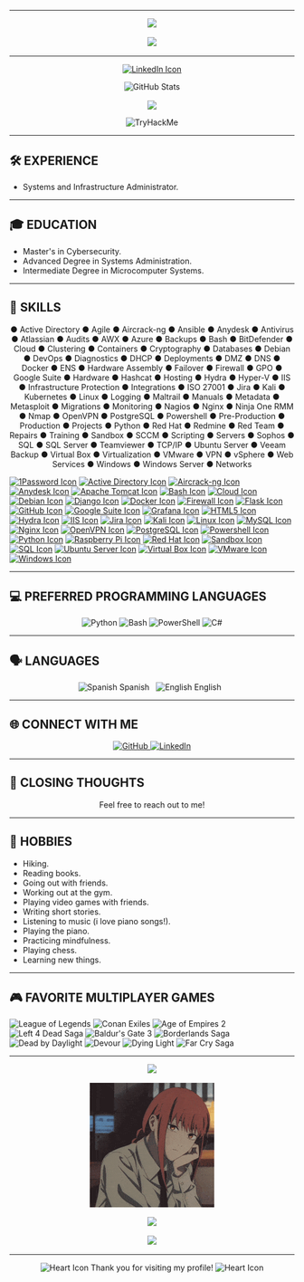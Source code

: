 <hr style="border-color:blue;">

<p align="center">
  <a href="https://www.linkedin.com/in/iceyami/">
  <img src="https://readme-typing-svg.demolab.com?font=Play&size=40&pause=1000&color=3358FF&center=true&random=true&width=700&height=79&lines=MARIA+GUTIERREZ" />
</a></p>

<p align="center">
  <a href="https://www.linkedin.com/in/iceyami/">
  <img src="https://readme-typing-svg.demolab.com?font=Play&size=20&pause=1000&color=33A1F3&center=true&random=true&width=500&height=40&lines=—+iceYami+—" />
</a></p>

<hr style="border-color:blue;">

<p align="center">
  <a href="https://www.linkedin.com/in/iceyami/" target="_blank">
  <img src="https://img.icons8.com/color/48/000000/linkedin.png" alt="LinkedIn Icon">
</a></p>

<p align="center">
      <img src="https://github-readme-stats.vercel.app/api?username=iceyami&theme=transparent&show_icons=true" alt="GitHub Stats">
      <a href="https://github.com/iceyami/github-readme-stats">
      </a>
</p>

<p align="center">
<a href="https://github.com/iceYami/iceYami">
  <img align="center" src="https://github-readme-stats.vercel.app/api/top-langs/?username=iceYami&theme=dark&langs_count=10" />
</a></p>

<p align="center">
  <img src="https://tryhackme-badges.s3.amazonaws.com/iceYami.png" alt="TryHackMe">
</p>

<hr style="border-color:blue;">

## 🛠️ EXPERIENCE
- Systems and Infrastructure Administrator.

<hr style="border-color:blue;">

## 🎓 EDUCATION
- Master's in Cybersecurity.
- Advanced Degree in Systems Administration.
- Intermediate Degree in Microcomputer Systems.

<hr style="border-color:blue;">

## 🔧 SKILLS

<p align="center"> 
● Active Directory ● Agile ● Aircrack-ng ● Ansible ● Anydesk ● Antivirus ● Atlassian ● Audits ● AWX ● Azure ● Backups ● Bash ● BitDefender ● Cloud ● Clustering ● Containers ● Cryptography ● Databases ● Debian ● DevOps ● Diagnostics ● DHCP ● Deployments ● DMZ ● DNS ● Docker ● ENS ● Hardware Assembly ● Failover ● Firewall ● GPO ● Google Suite ● Hardware ● Hashcat ● Hosting ● Hydra ● Hyper-V ● IIS ● Infrastructure Protection ● Integrations ● ISO 27001 ● Jira ● Kali ● Kubernetes ● Linux ● Logging ● Maltrail ● Manuals ● Metadata ● Metasploit ● Migrations ● Monitoring ● Nagios ● Nginx ● Ninja One RMM ● Nmap ● OpenVPN ● PostgreSQL ● Powershell ● Pre-Production ● Production ● Projects ● Python ● Red Hat ● Redmine ● Red Team ● Repairs ● Training ● Sandbox ● SCCM ● Scripting ● Servers ● Sophos ● SQL ● SQL Server ● Teamviewer ● TCP/IP ● Ubuntu Server ● Veeam Backup ● Virtual Box ● Virtualization ● VMware ● VPN ● vSphere ● Web Services ● Windows ● Windows Server ● Networks
</p>

[![1Password Icon](https://img.icons8.com/color/32/000000/1password.png)](https://1password.com/)
[![Active Directory Icon](https://img.icons8.com/color/32/000000/active-directory.png)](https://www.microsoft.com/en-us/cloud-platform/active-directory)
[![Aircrack-ng Icon](https://img.icons8.com/color/32/000000/wifi-router.png)](https://www.aircrack-ng.org/)
[![Anydesk Icon](https://img.icons8.com/color/32/000000/anydesk.png)](https://www.anydesk.com/)
[![Apache Tomcat Icon](https://img.icons8.com/color/48/000000/tomcat.png)](https://tomcat.apache.org/)
[![Bash Icon](https://img.icons8.com/plasticine/48/000000/bash.png)](https://www.gnu.org/software/bash/)
[![Cloud Icon](https://img.icons8.com/color/48/000000/cloud.png)](https://en.wikipedia.org/wiki/Cloud_computing)
[![Debian Icon](https://img.icons8.com/color/48/000000/debian.png)](https://www.debian.org/)
[![Django Icon](https://img.icons8.com/color/48/000000/django.png)](https://www.djangoproject.com/)
[![Docker Icon](https://img.icons8.com/color/48/000000/docker.png)](https://www.docker.com/)
[![Firewall Icon](https://img.icons8.com/color/32/000000/firewall.png)](https://en.wikipedia.org/wiki/Firewall_(computing))
[![Flask Icon](https://img.icons8.com/color/48/000000/flask.png)](https://flask.palletsprojects.com/)
[![GitHub Icon](https://img.icons8.com/fluent/48/000000/github.png)](https://github.com/)
[![Google Suite Icon](https://img.icons8.com/color/32/000000/google-logo.png)](https://gsuite.google.com/)
[![Grafana Icon](https://img.icons8.com/color/32/000000/grafana.png)](https://grafana.com/)
[![HTML5 Icon](https://img.icons8.com/color/48/000000/html-5.png)](https://developer.mozilla.org/en-US/docs/Web/Guide/HTML/HTML5)
[![Hydra Icon](https://img.icons8.com/color/32/000000/hydra.png)](https://tools.kali.org/password-attacks/hydra)
[![IIS Icon](https://img.icons8.com/color/32/000000/server.png)](https://www.iis.net/)
[![Jira Icon](https://img.icons8.com/color/48/000000/jira.png)](https://www.atlassian.com/software/jira)
[![Kali Icon](https://img.icons8.com/color/48/000000/kali-linux.png)](https://www.kali.org/)
[![Linux Icon](https://img.icons8.com/color/48/000000/linux.png)](https://www.linux.org/)
[![MySQL Icon](https://img.icons8.com/ios-filled/50/000000/mysql-logo.png)](https://www.mysql.com/)
[![Nginx Icon](https://img.icons8.com/color/48/000000/nginx.png)](https://www.nginx.com/)
[![OpenVPN Icon](https://img.icons8.com/color/48/000000/openvpn.png)](https://openvpn.net/)
[![PostgreSQL Icon](https://img.icons8.com/color/48/000000/postgreesql.png)](https://www.postgresql.org/)
[![Powershell Icon](https://img.icons8.com/color/48/000000/powershell.png)](https://docs.microsoft.com/en-us/powershell/)
[![Python Icon](https://img.icons8.com/color/48/000000/python.png)](https://www.python.org/)
[![Raspberry Pi Icon](https://img.icons8.com/color/48/000000/raspberry-pi.png)](https://www.raspberrypi.org/)
[![Red Hat Icon](https://img.icons8.com/color/48/000000/red-hat.png)](https://www.redhat.com/)
[![Sandbox Icon](https://img.icons8.com/color/48/000000/sandbox.png)](https://en.wikipedia.org/wiki/Sandbox_(software_development))
[![SQL Icon](https://img.icons8.com/color/48/000000/sql.png)](https://en.wikipedia.org/wiki/SQL)
[![Ubuntu Server Icon](https://img.icons8.com/color/48/000000/ubuntu.png)](https://ubuntu.com/server)
[![Virtual Box Icon](https://img.icons8.com/color/48/000000/virtualbox.png)](https://www.virtualbox.org/)
[![VMware Icon](https://img.icons8.com/color/48/000000/vmware.png)](https://www.vmware.com/)
[![Windows Icon](https://img.icons8.com/color/48/000000/windows-10.png)](https://www.microsoft.com/en-us/windows)

<hr style="border-color:blue;">

## 💻 PREFERRED PROGRAMMING LANGUAGES

<p align="center">
  <img src="https://img.shields.io/badge/Python-3776AB?style=flat&logo=python&logoColor=white" alt="Python" />
  <img src="https://img.shields.io/badge/Bash-4EAA25?style=flat&logo=gnu-bash&logoColor=white" alt="Bash" />
  <img src="https://img.shields.io/badge/PowerShell-5391FE?style=flat&logo=powershell&logoColor=white" alt="PowerShell" />
  <img src="https://img.shields.io/badge/C%23-239120?style=flat&logo=csharp&logoColor=white" alt="C#" />
</p>


<hr style="border-color:blue;">

## 🗣️ LANGUAGES

<p align="center">
  <img src="https://img.icons8.com/color/48/000000/spain.png" alt="Spanish"> Spanish &nbsp;
  <img src="https://img.icons8.com/color/48/000000/usa.png" alt="English"> English &nbsp;
</p>

<hr style="border-color:blue;">
<p></p>

## 🌐 CONNECT WITH ME

<p align="center">
  <a href="https://github.com/iceYami" target="_blank">
    <img src="https://img.icons8.com/color/48/000000/github.png" alt="GitHub">
  </a>
  <a href="https://www.linkedin.com/in/iceyami/" target="_blank">
    <img src="https://img.icons8.com/color/48/000000/linkedin.png" alt="LinkedIn">
  </a>
</p>

<hr style="border-color:blue;">

## 📖 CLOSING THOUGHTS

<p align="center"> Feel free to reach out to me!</p>

<hr style="border-color:blue;">

## 🧩 HOBBIES
- Hiking.
- Reading books.
- Going out with friends.
- Working out at the gym.
- Playing video games with friends.
- Writing short stories.
- Listening to music (i love piano songs!).
- Playing the piano.
- Practicing mindfulness.
- Playing chess.
- Learning new things.

<hr style="border-color:blue;">

## 🎮 FAVORITE MULTIPLAYER GAMES
<p>
  <img src="https://img.shields.io/badge/League_of_Legends-1E90FF?style=flat&logo=riotgames&logoColor=white" alt="League of Legends" />
  <img src="https://img.shields.io/badge/Conan_Exiles-DA582D?style=flat&logo=conan-exiles&logoColor=white" alt="Conan Exiles" />
  <img src="https://img.shields.io/badge/Age_of_Empires_II-7E4B3A?style=flat&logo=age-of-empires&logoColor=white" alt="Age of Empires 2" />
  <img src="https://img.shields.io/badge/Left_4_Dead-4E8B38?style=flat&logo=left-4-dead&logoColor=white" alt="Left 4 Dead Saga" />
  <img src="https://img.shields.io/badge/Baldurs_Gate_3-7F2F3D?style=flat&logo=baldurs-gate&logoColor=white" alt="Baldur's Gate 3" />
  <img src="https://img.shields.io/badge/Borderlands-Saga-9F7C4B?style=flat&logo=borderlands&logoColor=white" alt="Borderlands Saga" />
  <img src="https://img.shields.io/badge/Dead_by_Daylight-9C1F25?style=flat&logo=dead-by-daylight&logoColor=white" alt="Dead by Daylight" />
  <img src="https://img.shields.io/badge/Devour-6A2C2E?style=flat&logo=devour&logoColor=white" alt="Devour" />
  <img src="https://img.shields.io/badge/Dying_Light-FFBF00?style=flat&logo=dying-light&logoColor=black" alt="Dying Light" />
  <img src="https://img.shields.io/badge/Far_Cry-Saga-FF6A00?style=flat&logo=far-cry&logoColor=white" alt="Far Cry Saga" />
</p>

<hr style="border-color:blue;">

<p align="center">
    <img src="https://wallpapercave.com/wp/wp10468266.jpg">
</p>

<p align="center">
  <a href="https://www.linkedin.com/in/iceyami/">
    <img src="https://raw.githubusercontent.com/iceYami/Almacen/main/MakimaTalking.gif" />
  </a>
</p>

<p align="center">
  <a href="https://www.linkedin.com/in/iceyami/">
    <img src="https://readme-typing-svg.demolab.com?font=Fira+Code&size=11&pause=1000&random=false&width=700&height=100&lines=%22Cuando+hablas+de+%E2%80%9Cmal+necesario%2C%E2%80%9D+est%C3%A1s+usando+ese+t%C3%A9rmino+para+justificar+los+actos+malos+que+cometes.%22" />
  </a>
</p>

<p align="center">
  <a href="https://www.linkedin.com/in/iceyami/">
    <img src="https://raw.githubusercontent.com/iceYami/Warehouse/main/Jamming.gif" width="400" />
  </a>
</p>

<hr style="border-color:blue;">
<p></p>

<p align="center">
  <img src="https://img.icons8.com/fluency/48/000000/like.png" alt="Heart Icon"> Thank you for visiting my profile! <img src="https://img.icons8.com/fluency/48/000000/like.png" alt="Heart Icon">
</p>
